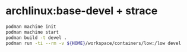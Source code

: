 # archlinux:base-devel + strace 

```bash
podman machine init
podman machine start
podman build -t devel .
podman run -ti --rm -v ${HOME}/workspace/containers/low:/low devel
```

